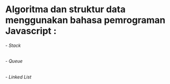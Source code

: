 # Algoritma dan struktur data menggunakan bahasa pemrograman Javascript :

###### - Stack
###### - Queue
###### - Linked List
